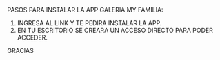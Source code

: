 PASOS PARA INSTALAR LA APP GALERIA MY FAMILIA:

1. INGRESA AL LINK Y TE PEDIRA INSTALAR LA APP.
2. EN TU ESCRITORIO SE CREARA UN ACCESO DIRECTO PARA PODER ACCEDER.

GRACIAS 

